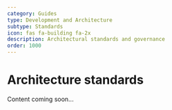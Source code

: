 ```yaml
---
category: Guides
type: Development and Architecture
subtype: Standards
icon: fas fa-building fa-2x
description: Architectural standards and governance
order: 1000
---
```


# Architecture standards

Content coming soon...